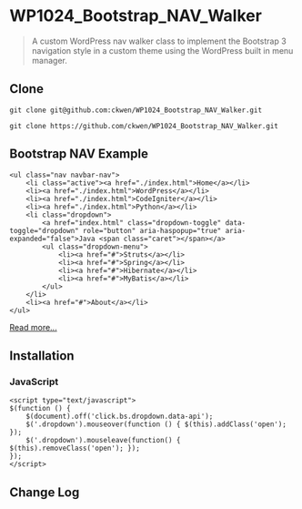 # WP1024_Bootstrap_NAV_Walker

> A custom WordPress nav walker class to implement the Bootstrap 3 navigation style in a custom theme using the WordPress built in menu manager.

## Clone 

```
git clone git@github.com:ckwen/WP1024_Bootstrap_NAV_Walker.git

git clone https://github.com/ckwen/WP1024_Bootstrap_NAV_Walker.git
```

## Bootstrap NAV Example

```
<ul class="nav navbar-nav">
    <li class="active"><a href="./index.html">Home</a></li>
    <li><a href="./index.html">WordPress</a></li>
    <li><a href="./index.html">CodeIgniter</a></li>
    <li><a href="./index.html">Python</a></li>
    <li class="dropdown">
        <a href="index.html" class="dropdown-toggle" data-toggle="dropdown" role="button" aria-haspopup="true" aria-expanded="false">Java <span class="caret"></span></a>
        <ul class="dropdown-menu">
            <li><a href="#">Struts</a></li>
            <li><a href="#">Spring</a></li>
            <li><a href="#">Hibernate</a></li>
            <li><a href="#">MyBatis</a></li>
        </ul>
    </li>
    <li><a href="#">About</a></li>
</ul>
```

[Read more...](./navbar.html)

## Installation


### JavaScript

```
<script type="text/javascript">
$(function () {
    $(document).off('click.bs.dropdown.data-api');
    $('.dropdown').mouseover(function () { $(this).addClass('open'); });
    $('.dropdown').mouseleave(function() { $(this).removeClass('open'); });
});
</script>
```

## Change Log
